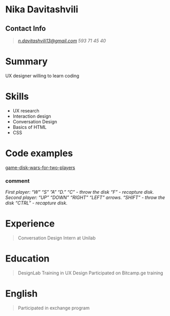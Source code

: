 

# Nika Davitashvili
## Contact Info 
> *n.davitashvili13@gmail.com* *593 71 45 40*
# Summary
UX designer willing to learn coding
# Skills 
* UX research
* Interaction design 
* Conversation Design
* Basics of HTML
* CSS
# Code examples 
[game-disk-wars-for-two-players](https://codehs.com/share/id/write-the-code-97RDf3/run)
### comment
*First player: “W” “S” ”A” “D.”  “C” - throw the disk  “F” - recapture disk.*
*Second player: “UP” “DOWN” “RIGHT” “LEFT” arrows.  “SHIFT” - throw the disk  “CTRL” - recapture disk.*
# Experience 
>Conversation Design Intern at Unilab
# Education 
> DesignLab Training in UX Design 
 > Participated on Bitcamp.ge training
# English
> Participated in exchange program 
